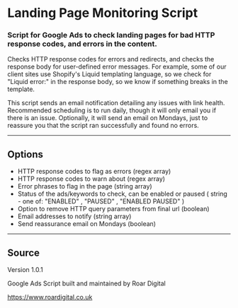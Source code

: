 # Landing Page Monitoring Script


### Script for Google Ads to check landing pages for bad HTTP response codes, and errors in the content. 

Checks HTTP response codes for errors and redirects, and checks the response body for user-defined error messages. For example, some of our client sites use Shopify's Liquid templating language, so we check for "Liquid error:" in the response body, so we know if something breaks in the template. 

This script sends an email notification detailing any issues with link health.
Recommended scheduling is to run daily, though it will only email you if there is an issue. 
Optionally, it will send an email on Mondays, just to reassure you that the script ran successfully and found no errors. 

---

## Options

- HTTP response codes to flag as errors (regex array)
- HTTP response codes to warn about (regex array)
- Error phrases to flag in the page (string array)
- Status of the ads/keywords to check, can be enabled or paused ( string - one of: "ENABLED" , "PAUSED"  , "ENABLED PAUSED" )
- Option to remove HTTP query parameters from final url (boolean)
- Email addresses to notify (string array)
- Send reassurance email on Mondays (boolean)


---

## Source

Version 1.0.1

Google Ads Script built and maintained by Roar Digital 

https://www.roardigital.co.uk
